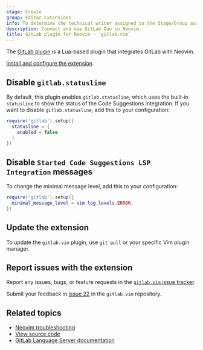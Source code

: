 ```yaml
---
stage: Create
group: Editor Extensions
info: To determine the technical writer assigned to the Stage/Group associated with this page, see https://handbook.gitlab.com/handbook/product/ux/technical-writing/#assignments
description: Connect and use GitLab Duo in Neovim.
title: GitLab plugin for Neovim - `gitlab.vim`
---
```


The [GitLab plugin](https://gitlab.com/gitlab-org/editor-extensions/gitlab.vim) is a Lua-based plugin
that integrates GitLab with Neovim.

[Install and configure the extension](setup.md).

## Disable `gitlab.statusline`

By default, this plugin enables `gitlab.statusline`, which uses the built-in `statusline`
to show the status of the Code Suggestions integration. If you want to disable `gitlab.statusline`,
add this to your configuration:

```lua
require('gitlab').setup({
  statusline = {
    enabled = false
  }
})
```

## Disable `Started Code Suggestions LSP Integration` messages

To change the minimal message level, add this to your configuration:

```lua
require('gitlab').setup({
  minimal_message_level = vim.log.levels.ERROR,
})
```

## Update the extension

To update the `gitlab.vim` plugin, use `git pull` or your specific Vim plugin manager.

## Report issues with the extension

Report any issues, bugs, or feature requests in the
[`gitlab.vim` issue tracker](https://gitlab.com/gitlab-org/editor-extensions/gitlab.vim/-/issues).

Submit your feedback in [issue 22](https://gitlab.com/gitlab-org/editor-extensions/gitlab.vim/-/issues/22)
in the `gitlab.vim` repository.

## Related topics

- [Neovim troubleshooting](neovim_troubleshooting.md)
- [View source code](https://gitlab.com/gitlab-org/editor-extensions/gitlab.vim)
- [GitLab Language Server documentation](../language_server/_index.md)
